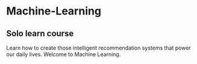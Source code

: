 # Machine-Learning

## Solo learn course 

Learn how to create those intelligent recommendation systems that power our daily lives. Welcome to Machine Learning.
